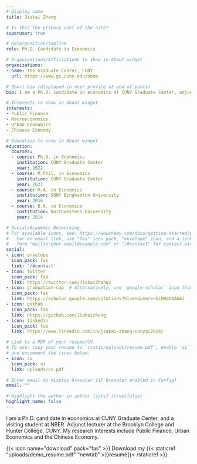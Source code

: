 ```yaml
---
# Display name
title: Jiakai Zhang

# Is this the primary user of the site?
superuser: true

# Role/position/tagline
role: Ph.D. Candidate in Economics

# Organizations/Affiliations to show in About widget
organizations:
- name: The Graduate Center, CUNY
  url: https://www.gc.cuny.edu/Home

# Short bio (displayed in user profile at end of posts)
bio: I am a Ph.D. candidate in economics at CUNY Graduate Center, adjunct lecturer at the Brooklyn College and Hunter college, CUNY. My research interests include Public Finance, Urban Economics and Chinese Economy.

# Interests to show in About widget
interests:
- Public Finance
- Macroeconomics
- Urban Economics
- Chinese Economy

# Education to show in About widget
education:
  courses:
  - course: Ph.D. in Economics
    institution: CUNY Graduate Center
    year: 2022
  - course: M.Phil. in Economics
    institution: CUNY Graduate Center
    year: 2021
  - course: M.A. in Economics
    institution: SUNY Binghamton University
    year: 2016
  - course: B.A. in Economics
    institution: Northwestern University
    year: 2014

# Social/Academic Networking
# For available icons, see: https://wowchemy.com/docs/getting-started/page-builder/#icons
#   For an email link, use "fas" icon pack, "envelope" icon, and a link in the
#   form "mailto:your-email@example.com" or "/#contact" for contact widget.
social:
- icon: envelope
  icon_pack: fas
  link: '/#contact'
- icon: twitter
  icon_pack: fab
  link: https://twitter.com/JiakaiZhang2
- icon: graduation-cap  # Alternatively, use `google-scholar` icon from `ai` icon pack
  icon_pack: fas
  link: https://scholar.google.com/citations?hl=en&user=rkiM880AAAAJ
- icon: github
  icon_pack: fab
  link: https://github.com/Jiakaizhang
- icon: linkedin
  icon_pack: fab
  link: https://www.linkedin.com/in/jiakai-zhang-cunygc2016/

# Link to a PDF of your resume/CV.
# To use: copy your resume to `static/uploads/resume.pdf`, enable `ai` icons in `params.toml`,
# and uncomment the lines below.
- icon: cv
  icon_pack: ai
  link: uploads/cv.pdf

# Enter email to display Gravatar (if Gravatar enabled in Config)
email: ""

# Highlight the author in author lists? (true/false)
highlight_name: false
---
```


I am a Ph.D. candidate in economics at CUNY Graduate Center, and a visiting student at NBER. Adjunct lecturer at the Brooklyn College and Hunter College, CUNY. My research interests include Public Finance, Urban Economics and the Chinese Economy.



{{< icon name="download" pack="fas" >}} Download my {{< staticref "uploads/demo_resume.pdf" "newtab" >}}resumé{{< /staticref >}}.
